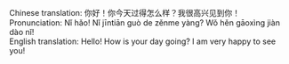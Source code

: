 Chinese translation: 你好！你今天过得怎么样？我很高兴见到你！  
Pronunciation: Nǐ hǎo! Nǐ jīntiān guò de zěnme yàng? Wǒ hěn gāoxìng jiàn dào nǐ!  
English translation: Hello! How is your day going? I am very happy to see you!